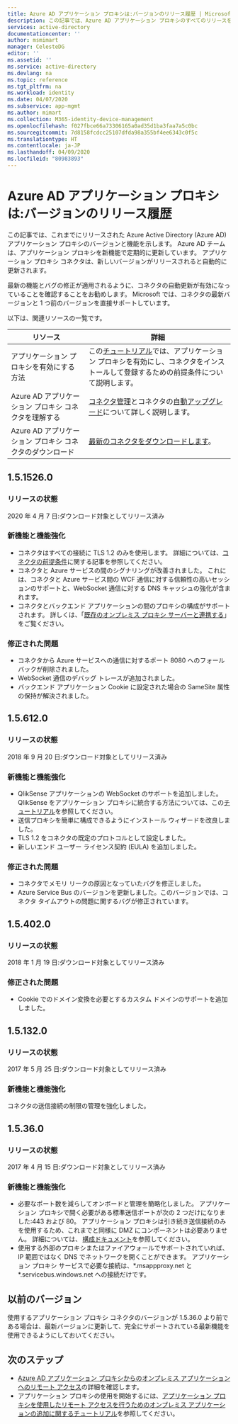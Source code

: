 ```yaml
---
title: Azure AD アプリケーション プロキシは:バージョンのリリース履歴 | Microsoft Docs
description: この記事では、Azure AD アプリケーション プロキシのすべてのリリースを一覧表示し、新機能と修正された問題について説明します
services: active-directory
documentationcenter: ''
author: msmimart
manager: CelesteDG
editor: ''
ms.assetid: ''
ms.service: active-directory
ms.devlang: na
ms.topic: reference
ms.tgt_pltfrm: na
ms.workload: identity
ms.date: 04/07/2020
ms.subservice: app-mgmt
ms.author: mimart
ms.collection: M365-identity-device-management
ms.openlocfilehash: f027fbce66a73306165a0ad35d1ba3faa7a5c0bc
ms.sourcegitcommit: 7d8158fcdcc25107dfda98a355bf4ee6343c0f5c
ms.translationtype: HT
ms.contentlocale: ja-JP
ms.lasthandoff: 04/09/2020
ms.locfileid: "80983893"
---
```

# <a name="azure-ad-application-proxy-version-release-history"></a>Azure AD アプリケーション プロキシは:バージョンのリリース履歴
この記事では、これまでにリリースされた Azure Active Directory (Azure AD) アプリケーション プロキシのバージョンと機能を示します。 Azure AD チームは、アプリケーション プロキシを新機能で定期的に更新しています。 アプリケーション プロキシ コネクタは、新しいバージョンがリリースされると自動的に更新されます。 

最新の機能とバグの修正が適用されるように、コネクタの自動更新が有効になっていることを確認することをお勧めします。 Microsoft では、コネクタの最新バージョンと 1 つ前のバージョンを直接サポートしています。

以下は、関連リソースの一覧です。

リソース |  詳細
--------- | --------- |
アプリケーション プロキシを有効にする方法 | この[チュートリアル](application-proxy-add-on-premises-application.md)では、アプリケーション プロキシを有効にし、コネクタをインストールして登録するための前提条件について説明します。
Azure AD アプリケーション プロキシ コネクタを理解する | [コネクタ管理](application-proxy-connectors.md)とコネクタの[自動アップグレード](application-proxy-connectors.md#automatic-updates)について詳しく説明します。
Azure AD アプリケーション プロキシ コネクタのダウンロード |  [最新のコネクタをダウンロードします](https://download.msappproxy.net/subscription/d3c8b69d-6bf7-42be-a529-3fe9c2e70c90/connector/download)。

## <a name="1515260"></a>1.5.1526.0

### <a name="release-status"></a>リリースの状態

2020 年 4 月 7 日:ダウンロード対象としてリリース済み

### <a name="new-features-and-improvements"></a>新機能と機能強化
-   コネクタはすべての接続に TLS 1.2 のみを使用します。 詳細については、[コネクタの前提条件](application-proxy-add-on-premises-application.md#before-you-begin)に関する記事を参照してください。
- コネクタと Azure サービスの間のシグナリングが改善されました。 これには、コネクタと Azure サービス間の WCF 通信に対する信頼性の高いセッションのサポートと、WebSocket 通信に対する DNS キャッシュの強化が含まれます。
- コネクタとバックエンド アプリケーションの間のプロキシの構成がサポートされます。 詳しくは、「[既存のオンプレミス プロキシ サーバーと連携する](application-proxy-configure-connectors-with-proxy-servers.md)」をご覧ください。

### <a name="fixed-issues"></a>修正された問題
- コネクタから Azure サービスへの通信に対するポート 8080 へのフォールバックが削除されました。
- WebSocket 通信のデバッグ トレースが追加されました。 
- バックエンド アプリケーション Cookie に設定された場合の SameSite 属性の保持が解決されました。

## <a name="156120"></a>1.5.612.0

### <a name="release-status"></a>リリースの状態

2018 年 9 月 20 日:ダウンロード対象としてリリース済み

### <a name="new-features-and-improvements"></a>新機能と機能強化

- QlikSense アプリケーションの WebSocket のサポートを追加しました。 QlikSense をアプリケーション プロキシに統合する方法については、この[チュートリアル](application-proxy-qlik.md)を参照してください。 
- 送信プロキシを簡単に構成できるようにインストール ウィザードを改良しました。 
- TLS 1.2 をコネクタの既定のプロトコルとして設定しました。 
- 新しいエンド ユーザー ライセンス契約 (EULA) を追加しました。  

### <a name="fixed-issues"></a>修正された問題

- コネクタでメモリ リークの原因となっていたバグを修正しました。
- Azure Service Bus のバージョンを更新しました。このバージョンでは、コネクタ タイムアウトの問題に関するバグが修正されています。

## <a name="154020"></a>1.5.402.0

### <a name="release-status"></a>リリースの状態

2018 年 1 月 19 日:ダウンロード対象としてリリース済み

### <a name="fixed-issues"></a>修正された問題

- Cookie でのドメイン変換を必要とするカスタム ドメインのサポートを追加しました。

## <a name="151320"></a>1.5.132.0

### <a name="release-status"></a>リリースの状態 

2017 年 5 月 25 日:ダウンロード対象としてリリース済み 

### <a name="new-features-and-improvements"></a>新機能と機能強化 

コネクタの送信接続の制限の管理を強化しました。 

## <a name="15360"></a>1.5.36.0

### <a name="release-status"></a>リリースの状態

2017 年 4 月 15 日:ダウンロード対象としてリリース済み

### <a name="new-features-and-improvements"></a>新機能と機能強化

- 必要なポート数を減らしてオンボードと管理を簡略化しました。 アプリケーション プロキシで開く必要がある標準送信ポートが次の 2 つだけになりました:443 および 80。 アプリケーション プロキシは引き続き送信接続のみを使用するため、これまでと同様に DMZ にコンポーネントは必要ありません。 詳細については、 [構成ドキュメント](application-proxy-add-on-premises-application.md)を参照してください。  
- 使用する外部のプロキシまたはファイアウォールでサポートされていれば、IP 範囲ではなく DNS でネットワークを開くことができます。 アプリケーション プロキシ サービスで必要な接続は、*.msappproxy.net と *.servicebus.windows.net への接続だけです。


## <a name="earlier-versions"></a>以前のバージョン

使用するアプリケーション プロキシ コネクタのバージョンが 1.5.36.0 より前である場合は、最新バージョンに更新して、完全にサポートされている最新機能を使用できるようにしておいてください。

## <a name="next-steps"></a>次のステップ
- [Azure AD アプリケーション プロキシからのオンプレミス アプリケーションへのリモート アクセス](application-proxy.md)の詳細を確認します。
- アプリケーション プロキシの使用を開始するには、[アプリケーション プロキシを使用したリモート アクセスを行うためのオンプレミス アプリケーションの追加に関するチュートリアル](application-proxy-add-on-premises-application.md)を参照してください。
